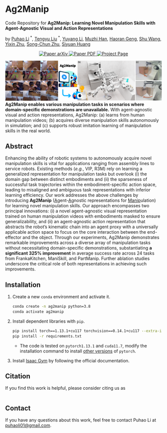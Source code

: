 # Ag2Manip
Code Repository for **Ag2Manip: Learning Novel Manipulation Skills with Agent-Agnostic Visual and Action Representations**

by [Puhao Li](https://xiaoyao-li.github.io/)<sup> *</sup>, [Tengyu Liu](http://tengyu.ai/)<sup> *</sup>, [Yuyang Li](https://blog.aidenli.net/), [Muzhi Han](https://sites.google.com/view/muzhihan/home), [Haoran Geng](https://geng-haoran.github.io/), [Shu Wang](https://github.com/AssassinWS), [Yixin Zhu](https://yzhu.io/), [Song-Chun Zhu](https://zhusongchun.net/), [Siyuan Huang](https://siyuanhuang.com/)

<p align="center">
    <a href='.'>
      <img src='https://img.shields.io/badge/Paper-arXiv-green?style=plastic&logo=arXiv&logoColor=green' alt='Paper arXiv'>
    </a>
    <a href='.'>
      <img src='https://img.shields.io/badge/Paper-PDF-red?style=plastic&logo=adobeacrobatreader&logoColor=red' alt='Paper PDF'>
    </a>
    <a href='.'>
      <img src='https://img.shields.io/badge/Project-Page-blue?style=plastic&logo=Google%20chrome&logoColor=blue' alt='Project Page'>
    </a>
</p>

![Teaser](./assets/readme/teaser.png)
**Ag2Manip enables various manipulation tasks in scenarios where domain-specific demonstrations are unavailable.** With agent-agnostic visual and action representations, Ag2Manip: (a) learns from human manipulation videos; (b) acquires diverse manipulation skills autonomously in simulation; and (c) supports robust imitation learning of manipulation skills in the real world.

## Abstract
Enhancing the ability of robotic systems to autonomously acquire novel manipulation skills is vital for applications ranging from assembly lines to service robots. Existing methods (*e.g.*, VIP, R3M) rely on learning a generalized representation for manipulation tasks but overlook (i) the domain gap between distinct embodiments and (ii) the sparseness of successful task trajectories within the embodiment-specific action space, leading to misaligned and ambiguous task representations with inferior learning efficiency. Our work addresses the above challenges by introducing **Ag2Manip** (<ins>Ag</ins>ent-<ins>Ag</ins>nostic representations for <ins>Manip</ins>ulation) for learning novel manipulation skills. Our approach encompasses two principal innovations: (i) a novel agent-agnostic visual representation trained on human manipulation videos with embodiments masked to ensure generalizability, and (ii) an agent-agnostic action representation that abstracts the robot’s kinematic chain into an agent proxy with a universally applicable action space to focus on the core interaction between the end-effector and the object. Through our experiments, Ag2Manip demonstrates remarkable improvements across a diverse array of manipulation tasks without necessitating domain-specific demonstrations, substantiating **a significant 325% improvement** in average success rate across 24 tasks from FrankaKitchen, ManiSkill, and PartManip. Further ablation studies underscore the critical role of both representations in achieving such improvements.


## Installation
1. Create a new `conda` environment and activate it.
    ```bash
    conda create -n ag2manip python=3.8
    conda activate ag2manip
    ```

2. Install dependent libraries with `pip`.
    ```bash
    pip install torch==1.13.1+cu117 torchvision==0.14.1+cu117 --extra-index-url https://download.pytorch.org/whl/cu117
    pip install -r requirements.txt
    ```
    - The code is tested on `pytorch1.13.1` and `cuda11.7`, modify the installation command to install [other versions](https://pytorch.org/get-started/previous-versions/) of `pytorch`.

3. Install [Isaac Gym](https://developer.nvidia.com/isaac-gym) by following the official documentation.


## Citation
If you find this work is helpful, please consider citing us as
```

```


## Contact
If you have any questions about this work, feel free to contact Puhao Li at puhaoli01@gmail.com.
